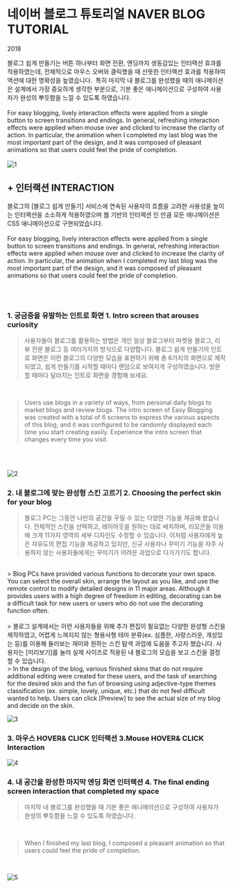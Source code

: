 # 네이버 블로그 튜토리얼 NAVER BLOG TUTORIAL

2018


블로그 쉽게 만들기는 버튼 하나부터 화면 전환, 엔딩까지 생동감있는 인터랙션 효과를 적용하였는데, 전체적으로 마우스 오버와 클릭했을 때 산뜻한 인터랙션 효과를 적용하여 액션에 대한 명확성을 높였습니다.  특히 마지막 내 블로그를 완성했을 때의 애니메이션은 설계에서 가장 중요하게 생각한 부분으로, 기분 좋은 애니메이션으로 구성하여 사용자가 완성의 뿌듯함을 느낄 수 있도록 하였습니다.
<br><br>
For easy blogging, lively interaction effects were applied from a single button to screen transitions and endings. In general, refreshing interaction effects were applied when mouse over and clicked to increase the clarity of action. In particular, the animation when I completed my last blog was the most important part of the design, and it was composed of pleasant animations so that users could feel the pride of completion.
<br><br>
![1](https://user-images.githubusercontent.com/21286823/196725773-80cdfefd-d900-4513-abf8-ff8ba1a22ecd.gif)

## + 인터랙션 INTERACTION

블로그의 [블로그 쉽게 만들기] 서비스에 연속된 사용자의 흐름을 고려한 사용성을 높이는 인터랙션을 소소하게 적용하였으며 웹 기반의 인터랙션 인 만큼 모든 애니메이션은 CSS 애니메이션으로 구현되었습니다.
<br><br>
For easy blogging, lively interaction effects were applied from a single button to screen transitions and endings. In general, refreshing interaction effects were applied when mouse over and clicked to increase the clarity of action. In particular, the animation when I completed my last blog was the most important part of the design, and it was composed of pleasant animations so that users could feel the pride of completion.

<br><br>
### 1. 궁금증을 유발하는 인트로 화면 1. Intro screen that arouses curiosity

> 사용자들이 블로그를 활용하는 방법은 개인 일상 블로그부터 마켓용 블로그, 리뷰 전문 블로그 등 여러가지의 방식으로 다양합니다. 블로그 쉽게 만들기의 인트로 화면은 이런 블로그의 다양한 모습을 표현하기 위해 총 6가지의 화면으로 제작되었고, 쉽게 만들기를 시작할 때마다 랜덤으로 보여지게 구성하였습니다. 방문할 때마다 달라지는 인트로 화면을 경험해 보세요.
<br>

> Users use blogs in a variety of ways, from personal daily blogs to market blogs and review blogs. The intro screen of Easy Blogging was created with a total of 6 screens to express the various aspects of this blog, and it was configured to be randomly displayed each time you start creating easily. Experience the intro screen that changes every time you visit.

<br>
<br>

![2](https://user-images.githubusercontent.com/21286823/196725969-7336759b-9a23-444e-9c44-b0749f21a3d2.gif)

### 2. 내 블로그에 맞는 완성형 스킨 고르기 2. Choosing the perfect skin for your blog

> 블로그 PC는 그동안 나만의 공간을 꾸밀 수 있는 다양한 기능을 제공해 왔습니다. 전체적인 스킨을 선택하고, 레이아웃을 원하는 대로 배치하며, 리모콘을 이용해 크게 11가지 영역의 세부 디자인도 수정할 수 있습니다. 이처럼 사용자에게 높은 자유도의 편집 기능을 제공하고 있지만, 신규 사용자나 꾸미기 기능을 자주 사용하지 않는 사용자들에게는 꾸미기가 어려운 과업으로 다가가기도 합니다. 
<br>
> Blog PCs have provided various functions to decorate your own space. You can select the overall skin, arrange the layout as you like, and use the remote control to modify detailed designs in 11 major areas. Although it provides users with a high degree of freedom in editing, decorating can be a difficult task for new users or users who do not use the decorating function often.
<br>
<br>
> 블로그 설계에서는 이런 사용자들을 위해 추가 편집이 필요없는 다양한 완성형 스킨을 제작하였고, 어렵게 느껴지지 않는 형용사형 테마 분류(ex. 심플한, 사랑스러운, 개성있는 등)를 이용해 둘러보는 재미와 원하는 스킨 탐색 과업에 도움을 주고자 했습니다. 사용자는 [미리보기]를 눌러 실제 사이즈로 적용된 내 블로그의 모습을 보고 스킨을 결정할 수 있습니다. 

<br>
> In the design of the blog, various finished skins that do not require additional editing were created for these users, and the task of searching for the desired skin and the fun of browsing using adjective-type themes classification (ex. simple, lovely, unique, etc.) that do not feel difficult wanted to help. Users can click [Preview] to see the actual size of my blog and decide on the skin.

<br>


![3](https://user-images.githubusercontent.com/21286823/196725994-19711ba1-9e62-4ea9-bb8a-e5138b360f12.gif)

### 3. 마우스 HOVER& CLICK 인터랙션 3.Mouse HOVER& CLICK Interaction
![4](https://user-images.githubusercontent.com/21286823/196726037-9011c74a-f213-4e44-a966-2e1367f94a19.gif)


### 4. 내 공간을 완성한 마지막 엔딩 화면 인터랙션 4. The final ending screen interaction that completed my space

> 마지막 내 블로그를 완성했을 때 기분 좋은 애니메이션으로 구성하여 사용자가 완성의 뿌듯함을 느낄 수 있도록 하였습니다.
<br>

> When I finished my last blog, I composed a pleasant animation so that users could feel the pride of completion.
<br>

![5](https://user-images.githubusercontent.com/21286823/196726062-971aae0b-7f23-4be9-a573-eac48a3f966d.gif)
